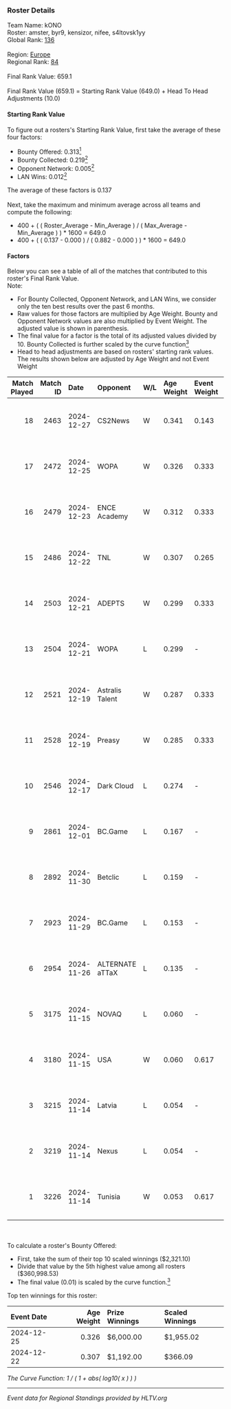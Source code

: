 ### Roster Details<br />
Team Name: kONO<br />
Roster: amster, byr9, kensizor, nifee, s4ltovsk1yy<br />
Global Rank: [136](../../standings_global_2025_05_05.md)<br />
<br />
Region: [Europe]( ../../standings_europe_2025_05_05.md)<br />
Regional Rank: [84]( ../../standings_europe_2025_05_05.md)<br />
<br />
Final Rank Value:  659.1<br />
<br />
Final Rank Value (659.1) = Starting Rank Value (649.0) + Head To Head Adjustments (10.0)<br />

#### Starting Rank Value<br />
To figure out a rosters's Starting Rank Value, first take the average of these four factors:<br />
- Bounty Offered: 0.313[<sup>1</sup>](#table2)
- Bounty Collected: 0.219[<sup>2</sup>](#table1)
- Opponent Network: 0.005[<sup>2</sup>](#table1)
- LAN Wins: 0.012[<sup>2</sup>](#table1)

The average of these factors is 0.137<br />
<br />
Next, take the maximum and minimum average across all teams and compute the following:<br />
- 400 + ( ( Roster_Average - Min_Average ) / ( Max_Average - Min_Average ) ) * 1600 = 649.0
- 400 + ( ( 0.137 - 0.000 ) / ( 0.882 - 0.000 ) ) * 1600 = 649.0


#### Factors<br />
Below you can see a table of all of the matches that contributed to this roster's Final Rank Value.<br />
Note:<br />

- For Bounty Collected, Opponent Network, and LAN Wins, we consider only the ten best results over the past 6 months.
- Raw values for those factors are multiplied by Age Weight. Bounty and Opponent Network values are also multiplied by Event Weight. The adjusted value is shown in parenthesis.
- The final value for a factor is the total of its adjusted values divided by 10. Bounty Collected is further scaled by the curve function[<sup>3</sup>](#curveFunction)
- Head to head adjustments are based on rosters' starting rank values. The results shown below are adjusted by Age Weight and not Event Weight
<span id="table1"></span><br />


| Match Played | Match ID | Date       | Opponent        | W/L | Age Weight | Event Weight | Bounty Collected | Opponent Network | LAN Wins  | H2H Adj. | Roster                                          |
| -: | -: | :- | :- | :- | :- | :- | :- | :- | :- | -: | :- |
|           18 |     2463 | 2024-12-27 | CS2News         | W   | 0.341      | 0.143        | 0.000 (0.000)    | 0.039 (0.002)    | 0 (0.000) |     3.01 | amster, byr9, kensizor, nifee, s4ltovsk1yy      |
|           17 |     2472 | 2024-12-25 | WOPA            | W   | 0.326      | 0.333        | 0.008 (0.001)    | 0.206 (0.022)    | 0 (0.000) |     5.61 | amster, byr9, kensizor, nifee, s4ltovsk1yy      |
|           16 |     2479 | 2024-12-23 | ENCE Academy    | W   | 0.312      | 0.333        | 0.012 (0.001)    | 0.139 (0.014)    | 0 (0.000) |     5.68 | amster, byr9, kensizor, nifee, s4ltovsk1yy      |
|           15 |     2486 | 2024-12-22 | TNL             | W   | 0.307      | 0.265        | 0.005 (0.000)    | 0.038 (0.003)    | 0 (0.000) |     5.36 | amster, byr9, kensizor, nifee, s4ltovsk1yy      |
|           14 |     2503 | 2024-12-21 | ADEPTS          | W   | 0.299      | 0.333        | 0.000 (0.000)    | 0.015 (0.001)    | 0 (0.000) |     2.01 | amster, byr9, kensizor, nifee, s4ltovsk1yy      |
|           13 |     2504 | 2024-12-21 | WOPA            | L   | 0.299      | -            | -                | -                | -         |    -4.43 | amster, byr9, kensizor, nifee, s4ltovsk1yy      |
|           12 |     2521 | 2024-12-19 | Astralis Talent | W   | 0.287      | 0.333        | 0.000 (0.000)    | 0.105 (0.010)    | 0 (0.000) |     4.09 | amster, byr9, kensizor, nifee, s4ltovsk1yy      |
|           11 |     2528 | 2024-12-19 | Preasy          | W   | 0.285      | 0.333        | 0.000 (0.000)    | 0.000 (0.000)    | 0 (0.000) |     1.88 | amster, byr9, kensizor, nifee, s4ltovsk1yy      |
|           10 |     2546 | 2024-12-17 | Dark Cloud      | L   | 0.274      | -            | -                | -                | -         |    -4.20 | amster, byr9, kensizor, nifee, s4ltovsk1yy      |
|            9 |     2861 | 2024-12-01 | BC.Game         | L   | 0.167      | -            | -                | -                | -         |    -2.56 | amster, byr9, Dafra1D, kensizor, s4ltovsk1yy    |
|            8 |     2892 | 2024-11-30 | Betclic         | L   | 0.159      | -            | -                | -                | -         |    -0.36 | amster, byr9, kensizor, nifee, s4ltovsk1yy      |
|            7 |     2923 | 2024-11-29 | BC.Game         | L   | 0.153      | -            | -                | -                | -         |    -2.39 | amster, byr9, kensizor, nifee, s4ltovsk1yy      |
|            6 |     2954 | 2024-11-26 | ALTERNATE aTTaX | L   | 0.135      | -            | -                | -                | -         |    -2.15 | amster, byr9, Dafra1D, kensizor, s4ltovsk1yy    |
|            5 |     3175 | 2024-11-15 | NOVAQ           | L   | 0.060      | -            | -                | -                | -         |    -0.80 | amster, byr9, kensizor, Polbandana, s4ltovsk1yy |
|            4 |     3180 | 2024-11-15 | USA             | W   | 0.060      | 0.617        | 0.000 (0.000)    | 0.000 (0.000)    | 1 (0.060) |     0.37 | amster, byr9, kensizor, Polbandana, s4ltovsk1yy |
|            3 |     3215 | 2024-11-14 | Latvia          | L   | 0.054      | -            | -                | -                | -         |    -1.21 | amster, byr9, kensizor, Polbandana, s4ltovsk1yy |
|            2 |     3219 | 2024-11-14 | Nexus           | L   | 0.054      | -            | -                | -                | -         |    -0.22 | amster, byr9, kensizor, Polbandana, s4ltovsk1yy |
|            1 |     3226 | 2024-11-14 | Tunisia         | W   | 0.053      | 0.617        | 0.000 (0.000)    | 0.003 (0.000)    | 1 (0.053) |     0.34 | amster, byr9, kensizor, Polbandana, s4ltovsk1yy |

<br />
<span id="table2"></span><br />
To calculate a roster's Bounty Offered:<br />

- First, take the sum of their top 10 scaled winnings ($2,321.10)
- Divide that value by the 5th highest value among all rosters ($360,998.53)
- The final value (0.01) is scaled by the curve function.[<sup>3</sup>](#curveFunction)

Top ten winnings for this roster:<br />

| Event Date | Age Weight | Prize Winnings | Scaled Winnings |
| :- | -: | :- | :- |
| 2024-12-25 |      0.326 | $6,000.00      | $1,955.02       |
| 2024-12-22 |      0.307 | $1,192.00      | $366.09         |


<span id="curveFunction"></span>_The Curve Function: 1 / ( 1 + abs( log10( x ) ) )_<br />

---
_Event data for Regional Standings provided by HLTV.org_<br />
